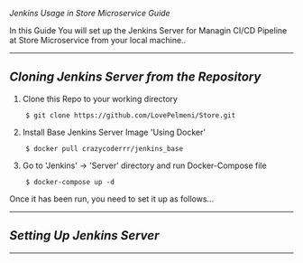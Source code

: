 *Jenkins Usage in Store Microservice Guide*

In this Guide You will set up the Jenkins Server for Managin CI/CD Pipeline at Store Microservice from your local machine..

--- 

## *Cloning Jenkins Server from the Repository* 

1. Clone this Repo to your working directory 

```git
    $ git clone https://github.com/LovePelmeni/Store.git
```

2. Install Base Jenkins Server Image 'Using Docker' 

```
    $ docker pull crazycoderrr/jenkins_base 
```

3. Go to 'Jenkins' -> 'Server' directory and run Docker-Compose file 
```
    $ docker-compose up -d 
``` 

Once it has been run, you need to set it up as follows... 

--- 

## *Setting Up Jenkins Server* 



--- 




